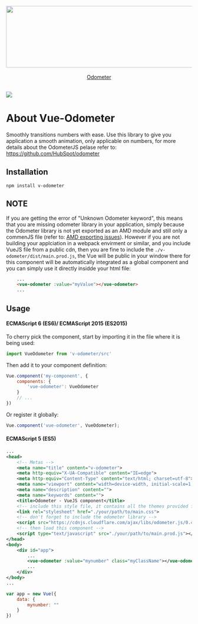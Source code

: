 <p align="center"><a href="http://github.hubspot.com/odometer/" target="_blank"><img src="http://themesawesome.com/wp-content/uploads/2014/05/odometer.png" width="523" height="167" /></a><br><br>
<a href="http://github.hubspot.com/odometer/" target="_blank">Odometer</a>
<br><br>
</p>

[![](https://data.jsdelivr.com/v1/package/npm/v-odometer/badge)](https://www.jsdelivr.com/package/npm/v-odometer)

# About Vue-Odometer
Smoothly transitions numbers with ease. Use this library to give you application a smooth animation, only applicable on numbers, for more details about the OdometerJS pelase refer to: https://github.com/HubSpot/odometer

## Installation
```console
npm install v-odometer
```

## NOTE
If you are getting the error of "Unknown Odometer keyword", this means that you are missing odometer library in your application, simply because the Odometer library is not yet exported as an AMD module and still only a commenJS file (refer to: [AMD exporting issues](https://github.com/HubSpot/odometer/pull/102)).
However if you are not building your applciation in a webpack envirment or similar, and you include VueJS file from a public cdn, then you are fine to include the `./v-odometer/dist/main.prod.js`, the Vue will be public in your window there for this component will be automatically integrated as a global component and you can simply use it directly insidde your html file:

```html
	...
	<vue-odometer :value="myValue"></vue-odometer>
	...
```

## Usage
#### ECMAScript 6 (ES6)/ ECMAScript 2015 (ES2015)
To cherry pick the component, start by importing it in the file where it is being used:
```javascript
import VueOdometer from 'v-odometer/src'
```
Then add it to your component definition:

```javascript
Vue.component('my-component', {
    components: {
        'vue-odometer': VueOdometer
    }
    // ...
})
```
Or register it globally:

```javascript
Vue.component('vue-odometer', VueOdometer);
```
#### ECMAScript 5 (ES5)
```xml
...
<head>
	<!-- Metas -->
	<meta name="title" content="v-odometer">
	<meta http-equiv="X-UA-Compatible" content="IE=edge">
	<meta http-equiv="Content-Type" content="text/html; charset=utf-8">
	<meta name="viewport" content="width=device-width, initial-scale=1, shrink-to-fit=no">
	<meta name="description" content="">
	<meta name="keywords" content="">
	<title>Odometer - VueJS component</title>
	<!-- include this style file, it contains all the themes provided from odometer -->
	<link rel="stylesheet" href="./your/path/to/main.css">
	<!-- don't forget to include the odometer library -->
	<script src="https://cdnjs.cloudflare.com/ajax/libs/odometer.js/0.4.8/odometer.js"></script>
	<!-- then load this component -->
	<script type="text/javascript" src="./your/path/to/main.prod.js"></script>
</head>
<body>
	<div id="app">
		...
		<vue-odometer :value="mynumber" class="myClassName"></vue-odometer>
		...
	</div>
</body>
...
```

```javascript
var app = new Vue({
	data: {
		mynumber: ""
	}
})
```

